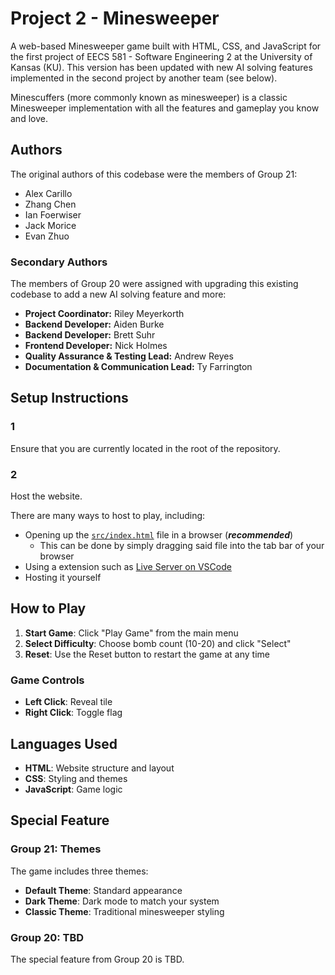 # Project 2 - Minesweeper

A web-based Minesweeper game built with HTML, CSS, and JavaScript for the first project of EECS 581 - Software Engineering 2 at the University of Kansas (KU). This version has been updated with new AI solving features implemented in the second project by another team (see below).

Minescuffers (more commonly known as minesweeper) is a classic Minesweeper implementation with all the features and gameplay you know and love.

## Authors

The original authors of this codebase were the members of Group 21:

- Alex Carillo
- Zhang Chen  
- Ian Foerwiser
- Jack Morice
- Evan Zhuo

### Secondary Authors

The members of Group 20 were assigned with upgrading this existing codebase to add a new AI solving feature and more:

- **Project Coordinator:** Riley Meyerkorth
- **Backend Developer:** Aiden Burke
- **Backend Developer:** Brett Suhr
- **Frontend Developer:** Nick Holmes
- **Quality Assurance & Testing Lead:** Andrew Reyes
- **Documentation & Communication Lead:** Ty Farrington

## Setup Instructions

### 1

Ensure that you are currently located in the root of the repository.

### 2

Host the website.

There are many ways to host to play, including:

- Opening up the [`src/index.html`](src/index.html) file in a browser (***recommended***)
  - This can be done by simply dragging said file into the tab bar of your browser
- Using a extension such as [Live Server on VSCode](https://marketplace.visualstudio.com/items?itemName=ritwickdey.LiveServer)
- Hosting it yourself

## How to Play

1. **Start Game**: Click "Play Game" from the main menu
2. **Select Difficulty**: Choose bomb count (10-20) and click "Select"
3. **Reset**: Use the Reset button to restart the game at any time

### Game Controls

- **Left Click**: Reveal tile
- **Right Click**: Toggle flag

## Languages Used

- **HTML**: Website structure and layout
- **CSS**: Styling and themes
- **JavaScript**: Game logic

## Special Feature

### Group 21: Themes

The game includes three themes:

- **Default Theme**: Standard appearance
- **Dark Theme**: Dark mode to match your system
- **Classic Theme**: Traditional minesweeper styling

### Group 20: TBD

The special feature from Group 20 is TBD.
